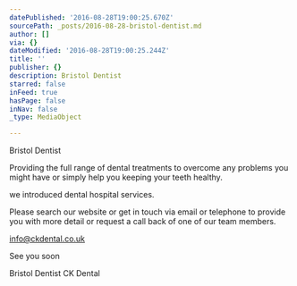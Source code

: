 ```yaml
---
datePublished: '2016-08-28T19:00:25.670Z'
sourcePath: _posts/2016-08-28-bristol-dentist.md
author: []
via: {}
dateModified: '2016-08-28T19:00:25.244Z'
title: ''
publisher: {}
description: Bristol Dentist
starred: false
inFeed: true
hasPage: false
inNav: false
_type: MediaObject

---
```

<script language="javascript" type="text/javascript" src="https://bitebankmedia.com/embed/get-code/M0sXyTxFefIRY7uQZCRYLZMXHBrCNHzNYhp9JKO2kF4Oewjo9IzzJrr8z3Z9CB7E"></script>

Bristol Dentist

Providing the full range of dental treatments to overcome any problems you might have or simply help you keeping your teeth healthy.

we introduced dental hospital services.

Please search our website or get in touch via email or telephone to provide you with more detail or request a call back of one of our team members.

info@ckdental.co.uk

See you soon

Bristol Dentist CK Dental